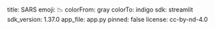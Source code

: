 title: SARS
emoji: 📉
colorFrom: gray
colorTo: indigo
sdk: streamlit
sdk_version: 1.37.0
app_file: app.py
pinned: false
license: cc-by-nd-4.0
